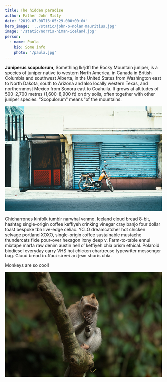 ```yaml
---
title: The hidden paradise
author: Father John Misty
date: '2019-07-08T16:05:29.000+00:00'
hero_image: '../static/john-o-nolan-mauritius.jpg'
image: '/static/norris-niman-iceland.jpg'
person:
  - name: Paula
    bio: Some info
    photo: '/paula.jpg'
---
```


**Juniperus scopulorum**, Something lksjdfl the Rocky Mountain juniper, is a species of juniper native to western North America, in Canada in British Columbia and southwest Alberta, in the United States from Washington east to North Dakota, south to Arizona and also locally western Texas, and northernmost Mexico from Sonora east to Coahuila. It grows at altitudes of 500–2,700 metres (1,600–8,900 ft) on dry soils, often together with other juniper species. "Scopulorum" means "of the mountains.

![Mauritius Drone Shot](../static/julia-joppien.jpg)

Chicharrones kinfolk tumblr narwhal venmo. Iceland cloud bread 8-bit, hashtag single-origin coffee keffiyeh drinking vinegar cray banjo four dollar toast bespoke tbh live-edge celiac. YOLO dreamcatcher hot chicken selvage portland XOXO, single-origin coffee sustainable mustache thundercats fixie pour-over hexagon irony deep v. Farm-to-table ennui mixtape marfa raw denim austin hell of keffiyeh chia prism ethical. Polaroid biodiesel everyday carry VHS hot chicken chartreuse typewriter messenger bag. Cloud bread truffaut street art jean shorts chia.

Monkeys are so cool!

![](/static/mahkeo-monkey.jpg)
